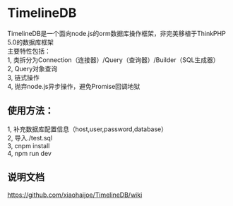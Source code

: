# TimelineDB
TimelineDB是一个面向node.js的orm数据库操作框架，非完美移植于ThinkPHP 5.0的数据库框架<br>
主要特性包括：<br>
1, 类拆分为Connection（连接器）/Query（查询器）/Builder（SQL生成器）<br>
2, Query对象查询<br>
3, 链式操作<br>
4, 抛弃node.js异步操作，避免Promise回调地狱<br>

## 使用方法：<br>
1, 补充数据库配置信息（host,user,password,database）<br>
2, 导入./test.sql<br>
3, cnpm install<br>
4, npm run dev<br>

## 说明文档
https://github.com/xiaohaijoe/TimelineDB/wiki
